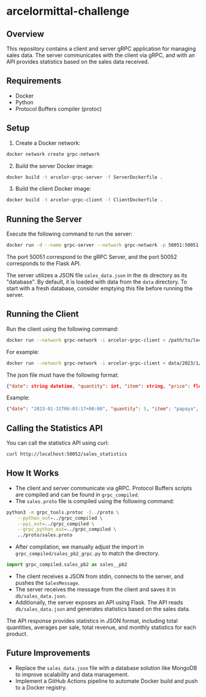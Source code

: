 # arcelormittal-challenge

## Overview

This repository contains a client and server gRPC application for managing sales data. The server communicates with the client via gRPC, and with an API provides statistics based on the sales data received.

## Requirements

- Docker
- Python
- Protocol Buffers compiler (protoc)

## Setup

1. Create a Docker network:

```bash
docker network create grpc-network
```

2. Build the server Docker image:

```bash
docker build -t arcelor-grpc-server -f ServerDockerfile .
```

3. Build the client Docker image:

```bash
docker build -t arcelor-grpc-client -f ClientDockerfile .
```

## Running the Server

Execute the following command to run the server:

```bash
docker run -d --name grpc-server --network grpc-network -p 50051:50051 -p 50052:50052 -v db:/app/db arcelor-grpc-server
```

The port 50051 correspond to the gRPC Server, and the port 50052 corresponds to the Flask API.

The server utilizes a JSON file `sales_data.json` in the `db` directory as its "database". By default, it is loaded with data from the `data` directory. To start with a fresh database, consider emptying this file before running the server.

## Running the Client

Run the client using the following command:

```bash
docker run --network grpc-network -i arcelor-grpc-client < /path/to/local/json/file.json
```

For example:

```bash
docker run --network grpc-network -i arcelor-grpc-client < data/2023/1/10/00261.json
```

The json file must have the following format:
```json
{"date": string datetime, "quantity": int, "item": string, "price": float}
```

Example:
```json
{"date": "2023-01-31T06:03:17+00:00", "quantity": 5, "item": "papaya", "price": 7.3}
```

## Calling the Statistics API

You can call the statistics API using curl:

```bash
curl http://localhost:50052/sales_statistics
```

## How It Works

- The client and server communicate via gRPC. Protocol Buffers scripts are compiled and can be found in `grpc_compiled`.
- The `sales.proto` file is compiled using the following command:

```bash
python3 -m grpc_tools.protoc -I../proto \
    --python_out=../grpc_compiled \
    --pyi_out=../grpc_compiled \
    --grpc_python_out=../grpc_compiled \
    ../proto/sales.proto
```

- After compilation, we manually adjust the import in `grpc_compiled/sales_pb2_grpc.py` to match the directory.
```python
import grpc_compiled.sales_pb2 as sales__pb2
```
- The client receives a JSON from stdin, connects to the server, and pushes the `SalesMessage`.
- The server receives the message from the client and saves it in `db/sales_data.json`.
- Additionally, the server exposes an API using Flask. The API reads `db/sales_data.json` and generates statistics based on the sales data.

The API response provides statistics in JSON format, including total quantities, averages per sale, total revenue, and monthly statistics for each product.

## Future Improvements

- Replace the `sales_data.json` file with a database solution like MongoDB to improve scalability and data management.
- Implement a GitHub Actions pipeline to automate Docker build and push to a Docker registry.